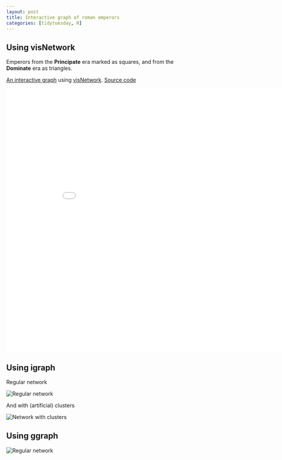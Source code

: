 ```yaml
---
layout: post
title: Interactive graph of roman emperors
categories: [tidytuesday, R]
---
```


## Using visNetwork

Emperors from the **Principate** era marked as squares, and from the **Dominate** era as triangles.

[An interactive graph](/tidytuesday-kludges/assets/2019-08-13-roman-emperors/visnetwork-interactive.html) using [visNetwork](https://datastorm-open.github.io/visNetwork/).
[Source code](https://github.com/jmcastagnetto/tidytuesday-kludges/tree/master/2019-08-12_roman-emperors)

<iframe src="/tidytuesday-kludges/assets/2019-08-13-roman-emperors/visnetwork-interactive.html" frameborder="0" width="900" height="700" allowfullscreen="allowfullscreen">A network of roman emperors</iframe>

<!--more-->

## Using igraph

Regular network

![Regular network](/tidytuesday-kludges/assets/2019-08-13-igraph-plot.png)

And with (artificial) clusters

![Network with clusters](/tidytuesday-kludges/assets/2019-08-13-igraph-cluster-plot.png)

## Using ggraph

![Regular network](/tidytuesday-kludges/assets/2019-08-13-ggraph-plot.png)
